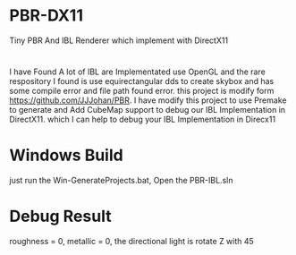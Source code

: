 # PBR-DX11
Tiny PBR And IBL Renderer which implement with DirectX11
# 
I have Found A lot of IBL are Implementated use OpenGL and the rare respository I found is use equirectangular dds to create skybox and has some compile error and file path found error.
this project is modify form https://github.com/JJJohan/PBR.
I have modify this project to use Premake to generate and Add CubeMap support to debug our IBL Implementation in DirectX11. which I can help to debug your IBL Implementation in Direcx11

# Windows Build
just run the Win-GenerateProjects.bat, Open the PBR-IBL.sln

# Debug Result
roughness = 0, metallic = 0, the directional light is rotate Z with 45
